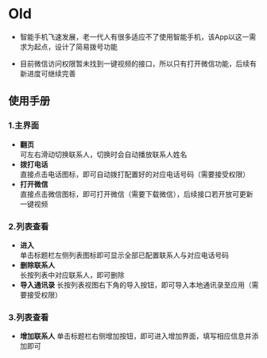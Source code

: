 # Old

- 智能手机飞速发展，老一代人有很多适应不了使用智能手机，该App以这一需求为起点，设计了简易拨号功能
  
- 目前微信访问权限暂未找到一键视频的接口，所以只有打开微信功能，后续有新进度可继续完善

## 使用手册

### 1.主界面  
- **翻页**  
  可左右滑动切换联系人，切换时会自动播放联系人姓名
- **拨打电话**  
  直接点击电话图标，即可自动拨打配置好的对应电话号码（需要接受权限）
- **打开微信**  
  直接点击微信图标，即可打开微信（需要下载微信），后续接口若开放可更新一键视频
### 2.列表查看  
- **进入**  
  单击标题栏左侧列表图标即可显示全部已配置联系人与对应电话号码
- **删除联系人**  
  长按列表中对应联系人，即可删除
- **导入通讯录**
  长按列表视图右下角的导入按钮，即可导入本地通讯录至应用（需要接受权限）
### 3.列表查看  
- **增加联系人**
  单击标题栏右侧增加按钮，即可进入增加界面，填写相应信息并添加即可
